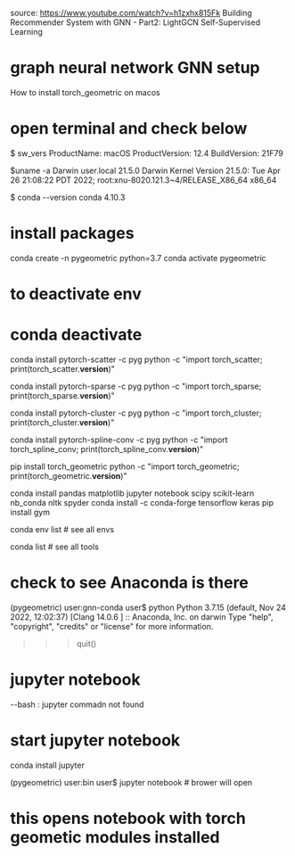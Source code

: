 source: 
https://www.youtube.com/watch?v=h1zxhx815Fk
Building Recommender System with GNN - Part2: LightGCN Self-Supervised Learning


# graph neural network GNN setup 

How to install torch_geometric on macos 

# open terminal and check below 

$ sw_vers
ProductName:	macOS
ProductVersion:	12.4
BuildVersion:	21F79

$uname -a
Darwin user.local 21.5.0 Darwin Kernel Version 21.5.0: Tue Apr 26 21:08:22 PDT 2022; root:xnu-8020.121.3~4/RELEASE_X86_64 x86_64

$ conda --version
conda 4.10.3

# install packages 

conda create -n pygeometric python=3.7
conda activate pygeometric

# to deactivate env 
# conda deactivate 

conda install pytorch-scatter -c pyg
python -c "import torch_scatter; print(torch_scatter.__version__)" 

conda install pytorch-sparse -c pyg
python -c "import torch_sparse; print(torch_sparse.__version__)" 

conda install pytorch-cluster -c pyg
python -c "import torch_cluster; print(torch_cluster.__version__)" 

conda install pytorch-spline-conv -c pyg
python -c "import torch_spline_conv; print(torch_spline_conv.__version__)"

pip install torch_geometric
python -c "import torch_geometric; print(torch_geometric.__version__)" 


conda install pandas matplotlib jupyter notebook scipy scikit-learn nb_conda nltk  spyder 
conda install -c conda-forge tensorflow keras
pip install gym


conda env list   # see all envs 

conda list  # see all tools 

# check to see Anaconda is there 
(pygeometric) user:gnn-conda user$ python
Python 3.7.15 (default, Nov 24 2022, 12:02:37) 
[Clang 14.0.6 ] :: Anaconda, Inc. on darwin
Type "help", "copyright", "credits" or "license" for more information.
>>> quit()

# jupyter notebook
--bash : jupyter commadn not found 

# start jupyter notebook 
conda install jupyter

(pygeometric) user:bin user$ jupyter notebook  # brower will open 

# this opens notebook with torch geometic modules installed

